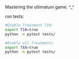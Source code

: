 Mastering the ultimatum game. ^_^


run tests:
```bash
#Enable Treatment T10:
export T10=true
python -m pytest tests/
```

```bash
#Enable all Treatments
export TXX=true
python -m pytest tests/
```